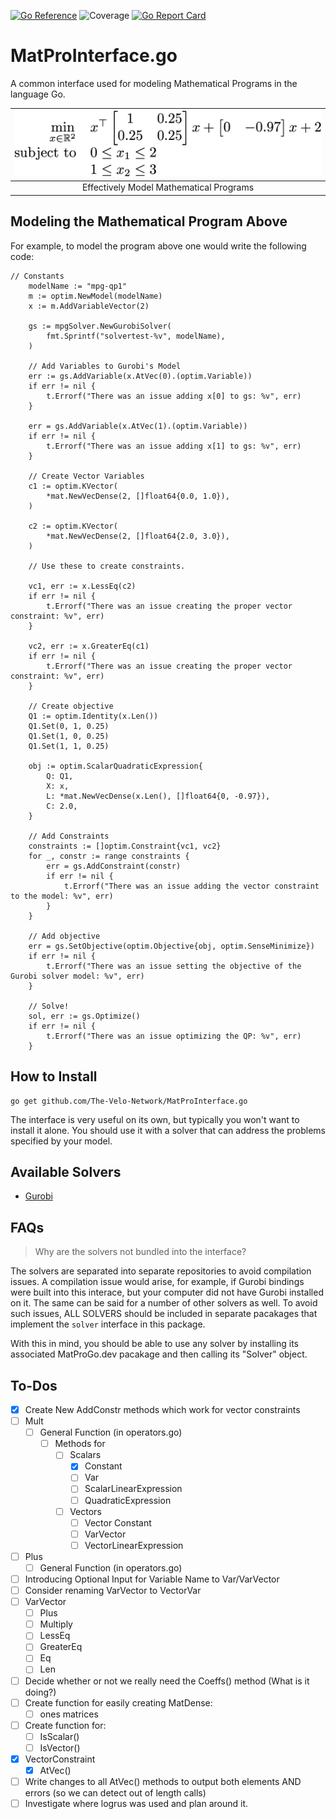 [![Go Reference](https://pkg.go.dev/badge/github.com/MatProGo-dev/MatProInterface.go.svg)](https://pkg.go.dev/github.com/MatProGo-dev/MatProInterface.go)
![Coverage](https://img.shields.io/badge/Coverage-66.4%25-yellow)
[![Go Report Card](https://goreportcard.com/badge/github.com/MatProGo-dev/MatProInterface.go)](https://goreportcard.com/report/github.com/MatProGo-dev/MatProInterface.go)

# MatProInterface.go
A common interface used for modeling Mathematical Programs in the language Go.

| ![](images/scalar-range-optimization1.png) |
|:------------------------------------------:|
|  Effectively Model Mathematical Programs   |


## Modeling the Mathematical Program Above
For example, to model the program above one would write the following code:
```
// Constants
	modelName := "mpg-qp1"
	m := optim.NewModel(modelName)
	x := m.AddVariableVector(2)

	gs := mpgSolver.NewGurobiSolver(
		fmt.Sprintf("solvertest-%v", modelName),
	)

	// Add Variables to Gurobi's Model
	err := gs.AddVariable(x.AtVec(0).(optim.Variable))
	if err != nil {
		t.Errorf("There was an issue adding x[0] to gs: %v", err)
	}

	err = gs.AddVariable(x.AtVec(1).(optim.Variable))
	if err != nil {
		t.Errorf("There was an issue adding x[1] to gs: %v", err)
	}

	// Create Vector Variables
	c1 := optim.KVector(
		*mat.NewVecDense(2, []float64{0.0, 1.0}),
	)

	c2 := optim.KVector(
		*mat.NewVecDense(2, []float64{2.0, 3.0}),
	)

	// Use these to create constraints.

	vc1, err := x.LessEq(c2)
	if err != nil {
		t.Errorf("There was an issue creating the proper vector constraint: %v", err)
	}

	vc2, err := x.GreaterEq(c1)
	if err != nil {
		t.Errorf("There was an issue creating the proper vector constraint: %v", err)
	}

	// Create objective
	Q1 := optim.Identity(x.Len())
	Q1.Set(0, 1, 0.25)
	Q1.Set(1, 0, 0.25)
	Q1.Set(1, 1, 0.25)

	obj := optim.ScalarQuadraticExpression{
		Q: Q1,
		X: x,
		L: *mat.NewVecDense(x.Len(), []float64{0, -0.97}),
		C: 2.0,
	}

	// Add Constraints
	constraints := []optim.Constraint{vc1, vc2}
	for _, constr := range constraints {
		err = gs.AddConstraint(constr)
		if err != nil {
			t.Errorf("There was an issue adding the vector constraint to the model: %v", err)
		}
	}

	// Add objective
	err = gs.SetObjective(optim.Objective{obj, optim.SenseMinimize})
	if err != nil {
		t.Errorf("There was an issue setting the objective of the Gurobi solver model: %v", err)
	}

	// Solve!
	sol, err := gs.Optimize()
	if err != nil {
		t.Errorf("There was an issue optimizing the QP: %v", err)
	}
```

## How to Install

```
go get github.com/The-Velo-Network/MatProInterface.go
```

The interface is very useful on its own, but typically you won't want to install it alone.
You should use it with a solver that can address the problems specified
by your model.

## Available Solvers

- [Gurobi](https://github.com/MatProGo-dev/Gurobi.go)

## FAQs

> Why are the solvers not bundled into the interface?

The solvers are separated into separate repositories to avoid compilation issues.
A compilation issue would arise, for example, if Gurobi bindings were built into this interace,
but your computer did not have Gurobi installed on it. The same can be said for a number of other
solvers as well. To avoid such issues, ALL SOLVERS should be included in separate pacakages
that implement the `solver` interface in this package.

With this in mind, you should be able to use any solver by installing its associated
MatProGo.dev pacakage and then calling its "Solver" object.

## To-Dos

* [X] Create New AddConstr methods which work for vector constraints
* [ ] Mult
  * [ ] General Function (in operators.go)
    * [ ] Methods for
        * [ ] Scalars
            * [X] Constant
            * [ ] Var
            * [ ] ScalarLinearExpression
            * [ ] QuadraticExpression
        * [ ] Vectors
            * [ ] Vector Constant
            * [ ] VarVector
            * [ ] VectorLinearExpression
* [ ] Plus
    * [ ] General Function (in operators.go)
* [ ] Introducing Optional Input for Variable Name to Var/VarVector
* [ ] Consider renaming VarVector to VectorVar
* [ ] VarVector
    * [ ] Plus
    * [ ] Multiply
    * [ ] LessEq
    * [ ] GreaterEq
    * [ ] Eq
    * [ ] Len
* [ ] Decide whether or not we really need the Coeffs() method (What is it doing?)
* [ ] Create function for easily creating MatDense:
    * [ ] ones matrices
* [ ] Create function for:
    * [ ] IsScalar()
    * [ ] IsVector()
* [X] VectorConstraint
    * [X] AtVec()
* [ ] Write changes to all AtVec() methods to output both elements AND errors (so we can detect out of length calls)
* [ ] Investigate where logrus was used and plan around it.